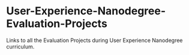 # User-Experience-Nanodegree-Evaluation-Projects
Links to all the Evaluation Projects during User Experience Nanodegree curriculum.
